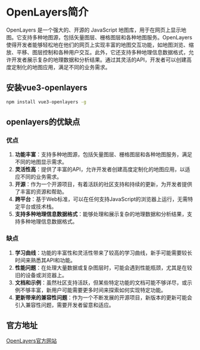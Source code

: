 # OpenLayers简介

OpenLayers 是一个强大的、开源的 JavaScript 地图库，用于在网页上显示地图。它支持多种地图源，包括矢量图层、栅格图层和各种地图服务。OpenLayers
使得开发者能够轻松地在他们的网页上实现丰富的地图交互功能，如地图浏览、缩放、平移、图层控制和各种用户交互。此外，它还支持多种地理信息数据格式，允许开发者展示复杂的地理数据和分析结果。通过其灵活的API，开发者可以创建高度定制化的地图应用，满足不同的业务需求。

## 安装vue3-openlayers

```Bash
npm install vue3-openlayers -g
```

## openlayers的优缺点

### 优点

1. **功能丰富**：支持多种地图源，包括矢量图层、栅格图层和各种地图服务，满足不同的地图显示需求。
2. **灵活性高**：提供了丰富的API，允许开发者创建高度定制化的地图应用，以适应不同的业务需求。
3. **开源**：作为一个开源项目，有着活跃的社区支持和持续的更新，为开发者提供了丰富的资源和帮助。
4. **跨平台**：基于Web标准，可以在任何支持JavaScript的浏览器上运行，无需特定平台或技术栈。
5. **支持多种地理信息数据格式**：能够处理和展示复杂的地理数据和分析结果，支持多种地理信息数据格式。

### 缺点

1. **学习曲线**：功能的丰富性和灵活性带来了较高的学习曲线，新手可能需要较长时间来熟悉其API和功能。
2. **性能问题**：在处理大量数据或复杂图层时，可能会遇到性能瓶颈，尤其是在较旧的设备或浏览器上。
3. **文档和示例**：虽然社区支持活跃，但某些特定功能的文档可能不够详尽，或示例不够丰富，新用户可能需要更多时间来探索如何实现特定功能。
4. **更新带来的兼容性问题**：作为一个不断发展的开源项目，新版本的更新可能会引入兼容性问题，需要开发者留意和适应。

## 官方地址

[OpenLayers官方网站](https://openlayers.org/)
